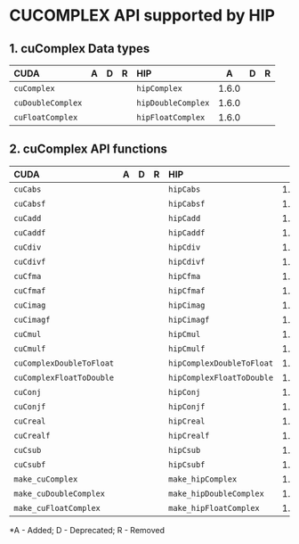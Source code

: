 # CUCOMPLEX API supported by HIP

## **1. cuComplex Data types**

| **CUDA** | **A** | **D** | **R** | **HIP** | **A** | **D** | **R** |
|:--|:-:|:-:|:-:|:--|:-:|:-:|:-:|
|`cuComplex`|  |  |  | `hipComplex` | 1.6.0 |  |  | 
|`cuDoubleComplex`|  |  |  | `hipDoubleComplex` | 1.6.0 |  |  | 
|`cuFloatComplex`|  |  |  | `hipFloatComplex` | 1.6.0 |  |  | 

## **2. cuComplex API functions**

| **CUDA** | **A** | **D** | **R** | **HIP** | **A** | **D** | **R** |
|:--|:-:|:-:|:-:|:--|:-:|:-:|:-:|
|`cuCabs`|  |  |  | `hipCabs` | 1.6.0 |  |  | 
|`cuCabsf`|  |  |  | `hipCabsf` | 1.6.0 |  |  | 
|`cuCadd`|  |  |  | `hipCadd` | 1.6.0 |  |  | 
|`cuCaddf`|  |  |  | `hipCaddf` | 1.6.0 |  |  | 
|`cuCdiv`|  |  |  | `hipCdiv` | 1.6.0 |  |  | 
|`cuCdivf`|  |  |  | `hipCdivf` | 1.6.0 |  |  | 
|`cuCfma`|  |  |  | `hipCfma` | 1.6.0 |  |  | 
|`cuCfmaf`|  |  |  | `hipCfmaf` | 1.6.0 |  |  | 
|`cuCimag`|  |  |  | `hipCimag` | 1.6.0 |  |  | 
|`cuCimagf`|  |  |  | `hipCimagf` | 1.6.0 |  |  | 
|`cuCmul`|  |  |  | `hipCmul` | 1.6.0 |  |  | 
|`cuCmulf`|  |  |  | `hipCmulf` | 1.6.0 |  |  | 
|`cuComplexDoubleToFloat`|  |  |  | `hipComplexDoubleToFloat` | 1.6.0 |  |  | 
|`cuComplexFloatToDouble`|  |  |  | `hipComplexFloatToDouble` | 1.6.0 |  |  | 
|`cuConj`|  |  |  | `hipConj` | 1.6.0 |  |  | 
|`cuConjf`|  |  |  | `hipConjf` | 1.6.0 |  |  | 
|`cuCreal`|  |  |  | `hipCreal` | 1.6.0 |  |  | 
|`cuCrealf`|  |  |  | `hipCrealf` | 1.6.0 |  |  | 
|`cuCsub`|  |  |  | `hipCsub` | 1.6.0 |  |  | 
|`cuCsubf`|  |  |  | `hipCsubf` | 1.6.0 |  |  | 
|`make_cuComplex`|  |  |  | `make_hipComplex` | 1.6.0 |  |  | 
|`make_cuDoubleComplex`|  |  |  | `make_hipDoubleComplex` | 1.6.0 |  |  | 
|`make_cuFloatComplex`|  |  |  | `make_hipFloatComplex` | 1.6.0 |  |  | 


\*A - Added; D - Deprecated; R - Removed